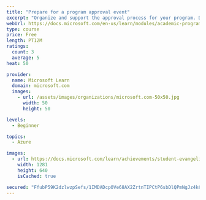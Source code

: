 ```yaml
---
title: "Prepare for a program approval event"
excerpt: "Organize and support the approval process for your program. Define the main processes in program approval and respond to feedback from an approval panel."
webUrl: https://docs.microsoft.com/en-us/learn/modules/academic-program-certifications-prepare-program-approval/
type: course
price: Free
length: PT12M
ratings:
  count: 3
  average: 5
heat: 50

provider:
  name: Microsoft Learn
  domain: microsoft.com
  images:
    - url: /assets/images/organizations/microsoft.com-50x50.jpg
      width: 50
      height: 50

levels:
  - Beginner

topics:
  - Azure

images:
  - url: https://docs.microsoft.com/learn/achievements/student-evangelism/academic-program-certifications-prepare-program-approval-social.png
    width: 1281
    height: 640
    isCached: true

secured: "FfubP59K2dzlwzpSefs/1IMDADcpOVe68AX2ZrtnTIPCtP6sbDlQPmNgJz4k640/Eoo75RMN4vz+gR647Yu1WoorMCEqMypK6co6lDNl3EHPNv9F5jnroZ27OK3nT9lypw4zhPwKDUqOZJhInQho4telyiJDcLazCYwg6ljB1fnjXB99UDF8YY26kXuZZPGo+JNviavF/Qy0OARcGs3HO6PuP7adcsH8niHFxqUm13Oq6DVthH+cMObJKJ/zMrM9NhEoUsKKqkHaP9NV7fh7r1XWRKRssFcPb/5Um/gsxSU0V2P9GbUoZiSuE6cAdzd7DIXx3if2iLRB/lNWHxFUlqCMw2X65UPZ1kSjRGY69XbxmhoMguPI2ZO8Z2LwzEtEZUdnLV6brGOsQKGJBSRnIhUVMRV4MifkIGJP0hZa7g4=;aNHTW13RgRM/d0sPEwBmHg=="
---
```


